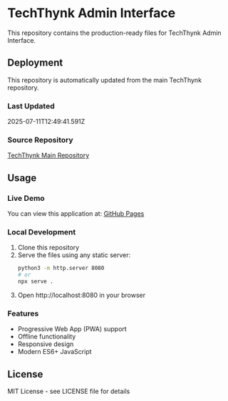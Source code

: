 # TechThynk Admin Interface

This repository contains the production-ready files for TechThynk Admin Interface.

## Deployment

This repository is automatically updated from the main TechThynk repository.

### Last Updated
2025-07-11T12:49:41.591Z

### Source Repository
[TechThynk Main Repository](https://github.com/geesway12/techthynk)

## Usage

### Live Demo
You can view this application at: [GitHub Pages](https://geesway12.github.io/thynktech-admin/)

### Local Development
1. Clone this repository
2. Serve the files using any static server:
   ```bash
   python3 -m http.server 8080
   # or
   npx serve .
   ```
3. Open http://localhost:8080 in your browser

### Features
- Progressive Web App (PWA) support
- Offline functionality
- Responsive design
- Modern ES6+ JavaScript

## License
MIT License - see LICENSE file for details
